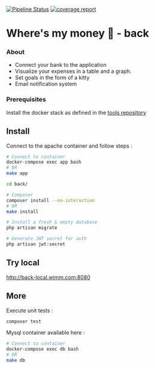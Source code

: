 [![Pipeline Status](https://gitlab.com/where-is-my-moneyy/back/badges/develop/pipeline.svg)](https://gitlab.com/where-is-my-moneyy/back/-/pipelines)
[![coverage report](https://gitlab.com/where-is-my-moneyy/back/badges/develop/coverage.svg)](https://gitlab.com/where-is-my-moneyy/back/-/pipelines)
# Where's my money 🥵 - back

### About

- Connect your bank to the application
- Visualize your expenses in a table and a graph.
- Set goals in the form of a kitty
- Email notification system

### Prerequisites

Install the docker stack as defined in the [tools repository](https://gitlab.com/where-is-my-moneyy/back/-/tree/main/docker)

## Install

Connect to the apache container and follow steps :

```bash
# Connect to container
docker-compose exec app bash
# OR
make app

cd back/

# Composer
composer install --no-interaction
# OR
make install

# Install a fresh & empty database
php artisan migrate

# Generate JWT secret for auth
php artisan jwt:secret
```

## Try local

http://back-local.wimm.com:8080

## More

Execute unit tests : 

```bash
composer test
```

Mysql container available here :

```bash
# Connect to container
docker-compose exec db bash
# OR
make db
```

